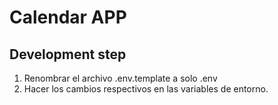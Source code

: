
# Calendar APP

## Development step

1. Renombrar el archivo .env.template a solo .env
2. Hacer los cambios respectivos en las variables de entorno.